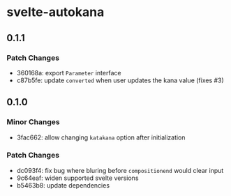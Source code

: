 # svelte-autokana

## 0.1.1

### Patch Changes

- 360168a: export `Parameter` interface
- c87b5fe: update `converted` when user updates the kana value (fixes #3)

## 0.1.0

### Minor Changes

- 3fac662: allow changing `katakana` option after initialization

### Patch Changes

- dc093f4: fix bug where bluring before `compositionend` would clear input
- 9c64eaf: widen supported svelte versions
- b5463b8: update dependencies
